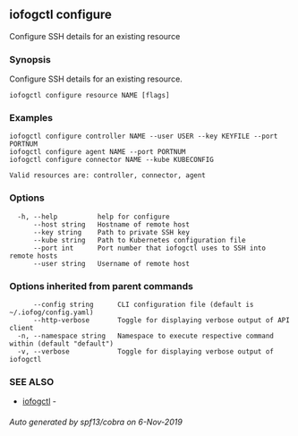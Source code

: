## iofogctl configure

Configure SSH details for an existing resource

### Synopsis

Configure SSH details for an existing resource.

```
iofogctl configure resource NAME [flags]
```

### Examples

```
iofogctl configure controller NAME --user USER --key KEYFILE --port PORTNUM
iofogctl configure agent NAME --port PORTNUM
iofogctl configure connector NAME --kube KUBECONFIG

Valid resources are: controller, connector, agent

```

### Options

```
  -h, --help          help for configure
      --host string   Hostname of remote host
      --key string    Path to private SSH key
      --kube string   Path to Kubernetes configuration file
      --port int      Port number that iofogctl uses to SSH into remote hosts
      --user string   Username of remote host
```

### Options inherited from parent commands

```
      --config string      CLI configuration file (default is ~/.iofog/config.yaml)
      --http-verbose       Toggle for displaying verbose output of API client
  -n, --namespace string   Namespace to execute respective command within (default "default")
  -v, --verbose            Toggle for displaying verbose output of iofogctl
```

### SEE ALSO

* [iofogctl](iofogctl.md)	 - 

###### Auto generated by spf13/cobra on 6-Nov-2019
